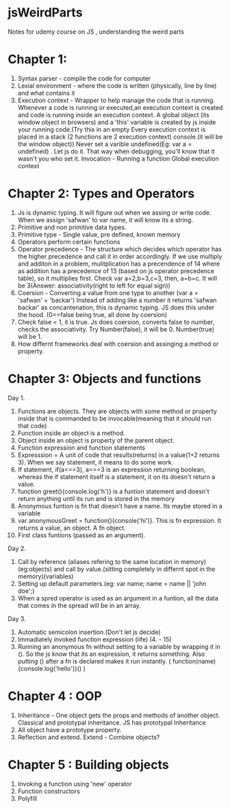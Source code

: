 # jsWeirdParts

Notes for udemy course on JS , understanding the weird parts


Chapter 1: 
==========
1. Syntax parser - compile the code for computer
2. Lexial environment - where the code is written (physically, line by line) and what contains it
3. Execution context - Wrapper to help manage the code that is running. Whenever a code is running or executed,an execution context is created and code is running 
   inside an execution context. A global object (its window object in browsers) and a 'this' variable is created by js inside your running code.(Try this in an empty 
   Every execution context is placed in a stack (2 functions are 2 execution context)
   console.(it will be the window object))
   Never set a varible undefined(Eg: var a = undefined) . Let js do it. That way when debugging, you'll know that it wasn't you who set it.
   Invocation - Running a function 
   Global execution context
   
Chapter 2: Types and Operators
=========

1. Js is dynamic typing. It will figure out when we assing or write code.
When we assign 'safwan' to var name, it will know its a string.
2. Primitive and non primitive data types.
3. Primitive type - Single value, pre defined, known memory 
4. Operators perform certain functions
5. Operator precedence - The structure which decides which operator has the higher precedence and call it in order accordingly.
   If we use multiply and additon in a problem, mulitplication has a precendence of 14 where as addition has a precedence of 13 (based on js operator precedence table),    so it multiplies first. 
   Check var a=2,b=3,c=3, then, a=b=c. It will be 3(Answer: associativity(right to left for equal sign))
6. Coersion - Converting a value from one type to another (var a = 'safwan' + 'backar')
   Instead of adding like a number it returns 'safwan backar' as concantenation, this is dynamic typing. JS does this under the hood. (0==false being true, all done by coersion)
7. Check false < 1, it is true. Js does coersion, converts false to number, checks the associativity. Try Number(false), it will be 0. Number(true) will be 1.
8. How differnt frameworks deal with coersion and assinging a method or property.

Chapter 3: Objects and functions
==========

Day 1.
1. Functions are objects. They are objects with some method or property inside that is commanded to be invocable(meaning that it should run that code)
2. Function inside an object is a method.
3.  Object inside an object is property of the parent object.
4. Function expression and function statements
5. Expresssion = A unit of code that results(returns) in a value(1+2 returns 3). When we say statement, it means to do some work.
6. If statement, if(a===3), a===3 is an expression returning boolean, whereas the if statement itself is a statement, it on its doesn't return a value.
7. function greet(){console.log('h')} is a funtion statement and doesn't return anything until its run and is stored in the memory 
8. Anonymous funtion is fn that doesn't have a name. Its maybe stored in a variable
9. var anonymousGreet = function(){console('hi')}. This is fn expression. It returns a value, an object. A fn object.
10. First class funtions (passed as an argument). 

Day 2.
1. Call by reference (aliases refering to the same location in memory)(eg:objects) and call by value.(sitting completely in differnt spot in the memory)(variables)
2. Setting up default parameters.(eg: var name; name = name || 'john doe';)
3. When a spred operator is used as an argument in a funtion, all the data that comes in the spread will be in an array.

Day 3.

1. Automatic semicolon insertion.(Don't let js decide)
2. Immadiately invoked function expression (iife) (4. - 15) 
3. Running an anonymous fn without setting to a variable by wrapping it in (). So the js know that its an expression, it returns something. Also putting () after a fn is declared makes it run instantly.
(
  function(name){console.log('hello')}()
) 

Chapter 4 : OOP
===========
1. Inheritance -  One object gets the props and methods of another object. Classical and prototypal inheritance. JS has prototypal Inheritance
2. All object have a prototype property.  
3. Reflection and extend. Extend - Combine objects?

Chapter 5 : Building objects
=================

1. Invoking a function using 'new' operator
2. Function constructors   
3. Polyfill
